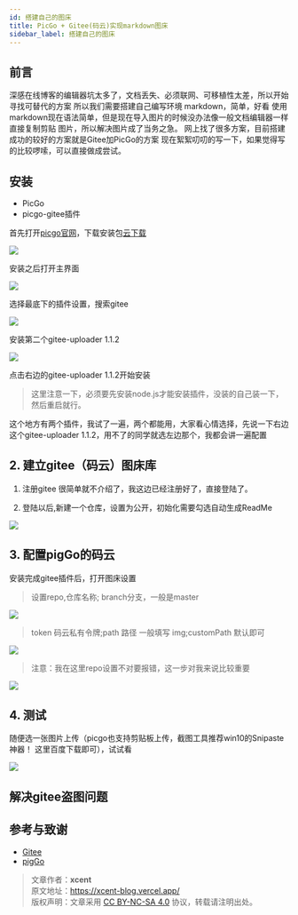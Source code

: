 ```yaml
---
id: 搭建自己的图床
title: PicGo + Gitee(码云)实现markdown图床
sidebar_label: 搭建自己的图床
--- 
```


## 前言

深感在线博客的编辑器坑太多了，文档丢失、必须联网、可移植性太差，所以开始寻找可替代的方案
所以我们需要搭建自己编写环境
markdown，简单，好看
使用markdown现在语法简单，但是现在导入图片的时候没办法像一般文档编辑器一样直接复制剪贴
图片，所以解决图片成了当务之急。
网上找了很多方案，目前搭建成功的较好的方案就是Gitee加PicGo的方案
现在絮絮叨叨的写一下，如果觉得写的比较啰嗦，可以直接做成尝试。

##  安装

-  PicGo
-  picgo-gitee插件

首先打开[picgo官网](https://github.com/Molunerfinn/PicGo)，下载安装包[云下载](https://www.lanzous.com/ia49ojg)

![](https://gitee.com/gongme/blog-image/raw/master/img/20210312184244.png)


安装之后打开主界面

![](https://gitee.com/gongme/blog-image/raw/master/img/20210312184322.png)

选择最底下的插件设置，搜索gitee

![](https://gitee.com/gongme/blog-image/raw/master/img/20210312184346.png)


安装第二个gitee-uploader 1.1.2


![](https://gitee.com/gongme/blog-image/raw/master/img/20210314225002.png)

点击右边的gitee-uploader 1.1.2开始安装


> 这里注意一下，必须要先安装node.js才能安装插件，没装的自己装一下，然后重启就行。


这个地方有两个插件，我试了一遍，两个都能用，大家看心情选择，先说一下右边这个gitee-uploader 1.1.2，用不了的同学就选左边那个，我都会讲一遍配置


## 2. 建立gitee（码云）图床库

1. 注册gitee 很简单就不介绍了，我这边已经注册好了，直接登陆了。

2. 登陆以后,新建一个仓库，设置为公开，初始化需要勾选自动生成ReadMe


![](https://gitee.com/gongme/blog-image/raw/master/img/20210314225107.png)


## 3. 配置pigGo的码云


安装完成gitee插件后，打开图床设置

> 设置repo,仓库名称;
branch分支，一般是master

![](https://gitee.com/gongme/blog-image/raw/master/img/20210314225156.png)

> token 码云私有令牌;path 路径 一般填写 img;customPath 默认即可

![](https://gitee.com/gongme/blog-image/raw/master/img/20210314225249.png)


> 注意：我在这里repo设置不对要报错，这一步对我来说比较重要

![](https://gitee.com/gongme/blog-image/raw/master/img/20210314225513.png)

## 4. 测试

随便选一张图片上传（picgo也支持剪贴板上传，截图工具推荐win10的Snipaste神器！ 这里百度下载即可），试试看

![](https://gitee.com/gongme/blog-image/raw/master/img/20210314225913.png)

## 解决gitee盗图问题
 <meta name="referer" content="no-referer">
 

## 参考与致谢

- [Gitee](https://gitee.com/gongme)
- [pigGo](https://github.com/Molunerfinn/PicGo)


> 文章作者：**xcent**  
> 原文地址：<https://xcent-blog.vercel.app/>  
> 版权声明：文章采用 [CC BY-NC-SA 4.0](https://creativecommons.org/licenses/by/4.0/deed.zh) 协议，转载请注明出处。
